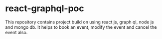 # react-graphql-poc
This repository contains project build on using react js, graph ql, node js and mongo db. It helps to book an event, modify the event and cancel the event also.
